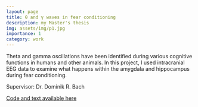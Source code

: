 ```yaml
---
layout: page
title: θ and γ waves in fear conditioning
description: my Master's thesis 
img: assets/img/p1.jpg
importance: 1
category: work
---
```


Theta and gamma oscillations have been identified during various cognitive functions in humans and other animals. In this project, I used intracranial EEG data to examine what happens within the amygdala and hippocampus during fear conditioning. 

Supervisor: Dr. Dominik R. Bach

[Code and text available here](https://github.com/vss245/ieeg-code)
